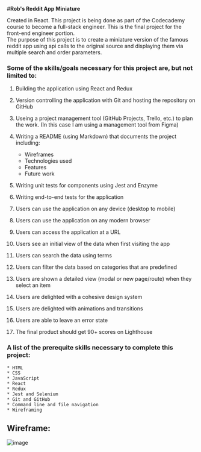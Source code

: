
#**Rob's Reddit App Miniature**

Created in React. This project is being done as part of the Codecademy course to become a full-stack engineer. This is the final project for the front-end engineer portion.  
The purpose of this project is to create a miniature version of the famous reddit app using api calls to the original source and displaying them via multiple search and order parameters.

### Some of the skills/goals necessary for this project are, but not limited to:

1. Building the application using React and Redux
2. Version controlling the application with Git and hosting the repository on GitHub
3. Useing a project management tool (GitHub Projects, Trello, etc.) to plan the work. (In this case I am using a management tool from Figma)
4. Writing a README (using Markdown) that documents the project including:
    * Wireframes
    * Technologies used
    * Features
    * Future work

5. Writing unit tests for components using Jest and Enzyme
6. Writing end-to-end tests for the application
7. Users can use the application on any device (desktop to mobile)
8. Users can use the application on any modern browser
9. Users can access the application at a URL
10. Users see an initial view of the data when first visiting the app
11. Users can search the data using terms
12. Users can filter the data based on categories that are predefined
13. Users are shown a detailed view (modal or new page/route) when they select an item
14. Users are delighted with a cohesive design system
15. Users are delighted with animations and transitions
16. Users are able to leave an error state
17. The final product should get 90+ scores on Lighthouse


### A list of the prerequite skills necessary to complete this project:
    * HTML
    * CSS
    * JavaScript
    * React
    * Redux
    * Jest and Selenium
    * Git and GitHub
    * Command line and file navigation
    * Wireframing

## Wireframe:
![image](https://github.com/RobertPinney/reddit_app/assets/124516144/1e418eb2-6938-401d-96e4-ad44b3d632dd)

